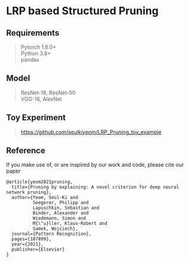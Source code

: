 # LRP based Structured Pruning

## Requirements
> Pytorch 1.6.0+ \
> Python 3.8+ \
> pandas
> 

## Model
> ResNet-18, ResNet-50\
> VGG-16, AlexNet
> 

## Toy Experiment
>  https://github.com/seulkiyeom/LRP_Pruning_toy_example
>  

## Reference 

If you make use of, or are inspired by our work and code, please cite our paper
```
@article{yeom2021pruning,
  title={Pruning by explaining: A novel criterion for deep neural network pruning},
  author={Yeom, Seul-Ki and
          Seegerer, Philipp and
          Lapuschkin, Sebastian and
          Binder, Alexander and
          Wiedemann, Simon and
          M{\"u}ller, Klaus-Robert and
          Samek, Wojciech},
  journal={Pattern Recognition},
  pages={107899},
  year={2021},
  publisher={Elsevier}
}


```
